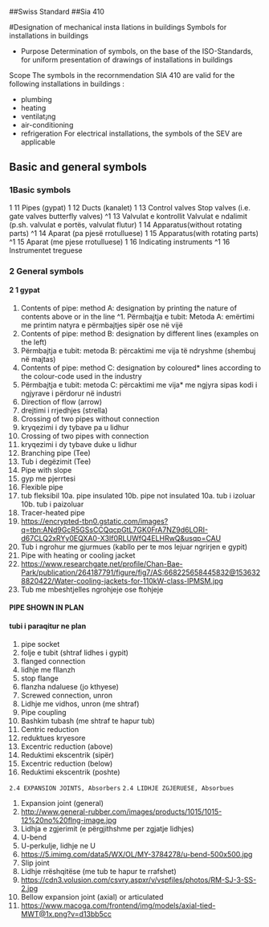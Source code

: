 ##Swiss Standard
##Sia 410

#Designation of mechanical insta llations in buildings Symbols for installations in buildings

* Purpose
Determination of symbols, on
the base of the
ISO-Standards, for uniform
presentation of drawings of
installations in buildings


Scope
The symbols in the recornmendation
SIA 410 are
valid for the following
installations in buildings :
- plumbing
- heating
- ventilat¡ng
- air-conditioning
- refrigeration
For electrical installations,
the symbols of the SEV are
applicable

## Basic and general symbols
### 1Basic symbols
1 11 Pipes (gypat)
1 12 Ducts (kanalet)
1 13 Control valves Stop valves (i.e. gate valves butterfly valves)
^1 13 Valvulat e kontrollit Valvulat e ndalimit (p.sh. valvulat e portës, valvulat flutur)
1 14 Apparatus(without rotating parts)
^1 14 Aparat (pa pjesë rrotulluese)
1 15 Apparatus(with  rotating parts)
^1 15 Aparat (me pjese rrotulluese)
1 16 Indicating instruments
^1 16 Instrumentet treguese

### 2 General symbols

#### 2 1 gypat

1. Contents of pipe: method A: designation by printing the nature of contents
above or in the line
^1. Përmbajtja e tubit: Metoda A: emërtimi me printim natyra e përmbajtjes sipër
ose në vijë
2. Contents of pipe: method B: designation by different lines (examples on the
left)
2. Përmbajtja e tubit: metoda B: përcaktimi me vija të ndryshme (shembuj në
majtas)
3. Contents of pipe: method C: designation by coloured\* lines according to the
colour-code used in the industry
3. Përmbajtja e tubit: metoda C: përcaktimi me vija\* me ngjyra sipas
kodi i ngjyrave i përdorur në industri
4. Direction of flow (arrow)
4. drejtimi i rrjedhjes (strella)
5. Crossing of two pipes without connection
5. kryqezimi i dy tybave pa u lidhur
6. Crossing of two pipes with connection
6. kryqezimi i dy tybave duke u lidhur
7. Branching pipe (Tee)
7. Tub i degëzimit (Tee)
8. Pipe with slope
8. gyp me pjerrtesi
9. Flexible pipe
9. tub fleksibil
10a. pipe insulated
10b. pipe not insulated
10a. tub i izoluar
10b. tub i paizoluar
11. Tracer-heated pipe
11. https://encrypted-tbn0.gstatic.com/images?q=tbn:ANd9GcR5GSsCCQqcpGtL7GK0FrA7NZ9d6LORI-d67CLQ2xRYy0EQXA0-X3If0RLUWfQ4ELHRwQ&usqp=CAU
11. Tub i ngrohur me gjurmues (kabllo per te mos lejuar ngrirjen e gypit)
12. Pipe with heating or cooling jacket
12. https://www.researchgate.net/profile/Chan-Bae-Park/publication/264187791/figure/fig7/AS:668225658445832@1536328820422/Water-cooling-jackets-for-110kW-class-IPMSM.jpg
12. Tub me mbeshtjelles ngrohjeje ose ftohjeje
#### PIPE SHOWN IN PLAN
#### tubi i paraqitur ne plan
1. pipe socket
1. folje e tubit (shtraf lidhes i gypit)
2. flanged connection
2. lidhje me fllanzh
3. stop flange
3. flanzha ndaluese (jo kthyese)
4. Screwed connection, unron
4. Lidhje me vidhos, unron (me shtraf)
5. Pipe coupling
5. Bashkim tubash (me shtraf te hapur tub)
6. Centric reduction
6. reduktues kryesore
7. Excentric reduction (above)
7. Reduktimi ekscentrik (sipër)
8. Excentric reduction (below)
8. Reduktimi ekscentrik (poshte)

`2.4 EXPANSION JOINTS, Absorbers`
`2.4 LIDHJE ZGJERUESE, Absorbues`
1. Expansion joint (general)
1. http://www.general-rubber.com/images/products/1015/1015-12%20no%20flng-image.jpg
1. Lidhja e zgjerimit (e përgjithshme per zgjatje lidhjes)
2. U-bend
2. U-perkulje, lidhje ne U
2. https://5.imimg.com/data5/WX/OL/MY-3784278/u-bend-500x500.jpg
3. Slip joint
3. Lidhje rrëshqitëse (me tub te hapur te rrafshet)
3. https://cdn3.volusion.com/csvry.aspxr/v/vspfiles/photos/RM-SJ-3-SS-2.jpg
4. Bellow expansion joint (axial) or articulated
4. https://www.macoga.com/frontend/img/models/axial-tied-MWT@1x.png?v=d13bb5cc




















